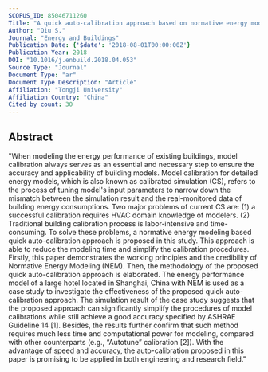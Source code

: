 ```yaml
---
SCOPUS_ID: 85046711260
Title: "A quick auto-calibration approach based on normative energy models"
Author: "Qiu S."
Journal: "Energy and Buildings"
Publication Date: {'$date': '2018-08-01T00:00:00Z'}
Publication Year: 2018
DOI: "10.1016/j.enbuild.2018.04.053"
Source Type: "Journal"
Document Type: "ar"
Document Type Description: "Article"
Affiliation: "Tongji University"
Affiliation Country: "China"
Cited by count: 30
---
```


## Abstract
"When modeling the energy performance of existing buildings, model calibration always serves as an essential and necessary step to ensure the accuracy and applicability of building models. Model calibration for detailed energy models, which is also known as calibrated simulation (CS), refers to the process of tuning model's input parameters to narrow down the mismatch between the simulation result and the real-monitored data of building energy consumptions. Two major problems of current CS are: (1) a successful calibration requires HVAC domain knowledge of modelers. (2) Traditional building calibration process is labor-intensive and time-consuming. To solve these problems, a normative energy modeling based quick auto-calibration approach is proposed in this study. This approach is able to reduce the modeling time and simplify the calibration procedures. Firstly, this paper demonstrates the working principles and the credibility of Normative Energy Modeling (NEM). Then, the methodology of the proposed quick auto-calibration approach is elaborated. The energy performance model of a large hotel located in Shanghai, China with NEM is used as a case study to investigate the effectiveness of the proposed quick auto-calibration approach. The simulation result of the case study suggests that the proposed approach can significantly simplify the procedures of model calibrations while still achieve a good accuracy specified by ASHRAE Guideline 14 [1]. Besides, the results further confirm that such method requires much less time and computational power for modeling, compared with other counterparts (e.g., “Autotune” calibration [2]). With the advantage of speed and accuracy, the auto-calibration proposed in this paper is promising to be applied in both engineering and research field."
